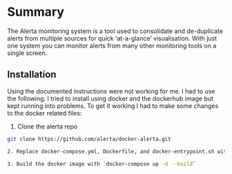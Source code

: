 # Summary

The Alerta monitoring system is a tool used to consolidate and de-duplicate alerts from multiple sources for quick ‘at-a-glance’ visualisation. With just one system you can monitor alerts from many other monitoring tools on a single screen.

## Installation

Using the documented instructions were not working for me. I had to use the following. I tried to install using docker and the dockerhub image but kept running into problems. To get it working I had to make some changes to the docker related files:

1. Clone the alerta repo

```bash
git clone https://github.com/alerta/docker-alerta.git

2. Replace docker-compose.yml, Dockerfile, and docker-entrypoint.sh with the files in this folder.

3. Build the docker image with `docker-compose up -d --build`
